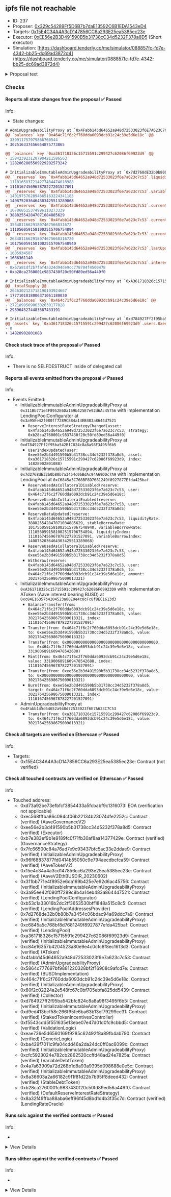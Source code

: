 ## ipfs file not reachable

- ID: 237
- Proposer: [0x329c54289Ff5D6B7b7daE13592C6B1EDA1543eD4](https://etherscan.io/address/0x329c54289Ff5D6B7b7daE13592C6B1EDA1543eD4)
- Targets: [0x15E4C34A4A3cD147856CC6a293E25ea5385ec23e](https://etherscan.io/address/0x15E4C34A4A3cD147856CC6a293E25ea5385ec23e#code)
- Executor: [0xEE56e2B3D491590B5b31738cC34d5232F378a8D5](https://etherscan.io/address/0xEE56e2B3D491590B5b31738cC34d5232F378a8D5) (Short executor)
- Simulation: [https://dashboard.tenderly.co/me/simulator/088857fc-fd7e-4342-bb25-dc69ad3872d4](https://dashboard.tenderly.co/me/simulator/088857fc-fd7e-4342-bb25-dc69ad3872d4)

<details>
  <summary>Proposal text</summary>

ipfs file not reachable

</details>

### Checks

#### Reports all state changes from the proposal ✅ Passed

Info:

- State changes:

```diff
# AdminUpgradeabilityProxy at `0x4Fabb145d64652a948d72533023f6E7A623C7C53`
@@ `balances` key `0x464c71f6c2f760dda6093dcb91c24c39e5d6e18c` @@
- 339911757979866760544
+ 302516337456654875773865

@@ `balances` key `0xa361718326c15715591c299427c62086f69923d9` @@
- 1584239231207904211586563
+ 1282062805509229202573242

```

```diff
# InitializableImmutableAdminUpgradeabilityProxy at `0x7d2768dE32b0b80b7a3454c06BdAc94A69DDc7A9` with implementation LendingPool at `0xC6845a5C768BF8D7681249f8927877Efda425baf`
@@ `_reserves` key `0x4fabb145d64652a948d72533023f6e7a623c7c53`.liquidityIndex @@
- 1110165837214277484474018988
+ 1110167456967878227201527091
@@ `_reserves` key `0x4fabb145d64652a948d72533023f6e7a623c7c53`.variableBorrowIndex @@
- 1401975762894665163224341185
+ 1408752036464303425513289068
@@ `_reserves` key `0x4fabb145d64652a948d72533023f6e7a623c7c53`.currentLiquidityRate @@
- 107868515374996110273339
+ 388825542847071084885629
@@ `_reserves` key `0x4fabb145d64652a948d72533023f6e7a623c7c53`.currentVariableBorrowRate @@
- 356481166291807467566831672
+ 1110560591581002515706754894
@@ `_reserves` key `0x4fabb145d64652a948d72533023f6e7a623c7c53`.currentStableBorrowRate @@
- 2634811662918074675668316720
+ 10175605915810025157067548940
@@ `_reserves` key `0x4fabb145d64652a948d72533023f6e7a623c7c53`.lastUpdateTimestamp @@
- 1685934587
+ 1686361140
@@ `_reserves` key `0x4fabb145d64652a948d72533023f6e7a623c7c53`.interestRateStrategyAddress @@
- 0x67a81df2b7faf4a324d94de9cc778704f4500478
+ 0xb28ca2760001c9837430f20c50fd89ed56a449f0

```

```diff
# InitializableImmutableAdminUpgradeabilityProxy at `0xA361718326c15715591c299427c62086F69923D9` with implementation AToken (Aave interest bearing BUSD) at `0xc84E16357b4204523a80E9e4c0cFc8f8EC1613d3`
@@ _totalSupply @@
- 2046302123718190103924667
+ 1777101818006371061180030
@@ `_balances` key `0x464c71f6c2f760dda6093dcb91c24c39e5d6e18c` @@
- 272189950986302630177828
+ 2989645274483587433191

```

```diff
# InitializableImmutableAdminUpgradeabilityProxy at `0xd784927Ff2f95ba542BfC824c8a8a98F3495f6b5`
@@ `assets` key `0xa361718326c15715591c299427c62086f69923d9`.users.0xee56e2b3d491590b5b31738cc34d5232f378a8d5 @@
- 0
+ 14828902801088

```

#### Check stack trace of the proposal ✅ Passed

Info:

- There is no SELFDESTRUCT inside of delegated call

#### Reports all events emitted from the proposal ✅ Passed

Info:

- Events Emitted:
  - InitializableImmutableAdminUpgradeabilityProxy at `0x311Bb771e4F8952E6Da169b425E7e92d6Ac45756` with implementation LendingPoolConfigurator at `0x3a95Ee42f080ff7289C8B4a14EB483a8644d7521`
    - `ReserveInterestRateStrategyChanged(asset: 0x4fabb145d64652a948d72533023f6e7a623c7c53, strategy: 0xb28ca2760001c9837430f20c50fd89ed56a449f0)`
  - InitializableImmutableAdminUpgradeabilityProxy at `0xd784927Ff2f95ba542BfC824c8a8a98F3495f6b5`
    - `UserIndexUpdated(user: 0xee56e2b3d491590b5b31738cc34d5232f378a8d5, asset: 0xa361718326c15715591c299427c62086f69923d9, index: 14828902801088)`
  - InitializableImmutableAdminUpgradeabilityProxy at `0x7d2768dE32b0b80b7a3454c06BdAc94A69DDc7A9` with implementation LendingPool at `0xC6845a5C768BF8D7681249f8927877Efda425baf`
    - `ReserveUsedAsCollateralDisabled(reserve: 0x4fabb145d64652a948d72533023f6e7a623c7c53, user: 0x464c71f6c2f760dda6093dcb91c24c39e5d6e18c)`
    - `ReserveUsedAsCollateralEnabled(reserve: 0x4fabb145d64652a948d72533023f6e7a623c7c53, user: 0xee56e2b3d491590b5b31738cc34d5232f378a8d5)`
    - `ReserveDataUpdated(reserve: 0x4fabb145d64652a948d72533023f6e7a623c7c53, liquidityRate: 388825542847071084885629, stableBorrowRate: 10175605915810025157067548940, variableBorrowRate: 1110560591581002515706754894, liquidityIndex: 1110167456967878227201527091, variableBorrowIndex: 1408752036464303425513289068)`
    - `ReserveUsedAsCollateralDisabled(reserve: 0x4fabb145d64652a948d72533023f6e7a623c7c53, user: 0xee56e2b3d491590b5b31738cc34d5232f378a8d5)`
    - `Withdraw(reserve: 0x4fabb145d64652a948d72533023f6e7a623c7c53, user: 0xee56e2b3d491590b5b31738cc34d5232f378a8d5, to: 0x464c71f6c2f760dda6093dcb91c24c39e5d6e18c, amount: 302176425698675009013321)`
  - InitializableImmutableAdminUpgradeabilityProxy at `0xA361718326c15715591c299427c62086F69923D9` with implementation AToken (Aave interest bearing BUSD) at `0xc84E16357b4204523a80E9e4c0cFc8f8EC1613d3`
    - `BalanceTransfer(from: 0x464c71f6c2f760dda6093dcb91c24c39e5d6e18c, to: 0xee56e2b3d491590b5b31738cc34d5232f378a8d5, value: 302176425698675009013321, index: 1110167456967878227201527091)`
    - `Transfer(from: 0x464c71f6c2f760dda6093dcb91c24c39e5d6e18c, to: 0xee56e2b3d491590b5b31738cc34d5232f378a8d5, value: 302176425698675009013321)`
    - `Transfer(from: 0x0000000000000000000000000000000000000000, to: 0x464c71f6c2f760dda6093dcb91c24c39e5d6e18c, value: 3319006891609478542688)`
    - `Mint(from: 0x464c71f6c2f760dda6093dcb91c24c39e5d6e18c, value: 3319006891609478542688, index: 1110167456967878227201527091)`
    - `Transfer(from: 0xee56e2b3d491590b5b31738cc34d5232f378a8d5, to: 0x0000000000000000000000000000000000000000, value: 302176425698675009013321)`
    - `Burn(from: 0xee56e2b3d491590b5b31738cc34d5232f378a8d5, target: 0x464c71f6c2f760dda6093dcb91c24c39e5d6e18c, value: 302176425698675009013321, index: 1110167456967878227201527091)`
  - AdminUpgradeabilityProxy at `0x4Fabb145d64652a948d72533023f6E7A623C7C53`
    - `Transfer(from: 0xa361718326c15715591c299427c62086f69923d9, to: 0x464c71f6c2f760dda6093dcb91c24c39e5d6e18c, value: 302176425698675009013321)`

#### Check all targets are verified on Etherscan ✅ Passed

Info:

- Targets:
  - 0x15E4C34A4A3cD147856CC6a293E25ea5385ec23e: Contract (not verified)

#### Check all touched contracts are verified on Etherscan ✅ Passed

Info:

- Touched address:
  - 0xd73a92be73efbfcf3854433a5fcbabf9c1316073: EOA (verification not applicable)
  - 0xec568fffba86c094cf06b22134b23074dfe2252c: Contract (verified) (AaveGovernanceV2)
  - 0xee56e2b3d491590b5b31738cc34d5232f378a8d5: Contract (verified) (Executor)
  - 0xb7e383ef9b1e9189fc0f71fb30af8aa14377429e: Contract (verified) (GovernanceStrategy)
  - 0x7fc66500c84a76ad7e9c93437bfc5ac33e2ddae9: Contract (verified) (InitializableAdminUpgradeabilityProxy)
  - 0x96f68837877fd0414b55050c9e794aecdbcfca59: Contract (verified) (AaveTokenV2)
  - 0x15e4c34a4a3cd147856cc6a293e25ea5385ec23e: Contract (verified) (AaveV2EthBUSDIR_20230602)
  - 0x311bb771e4f8952e6da169b425e7e92d6ac45756: Contract (verified) (InitializableImmutableAdminUpgradeabilityProxy)
  - 0x3a95ee42f080ff7289c8b4a14eb483a8644d7521: Contract (verified) (LendingPoolConfigurator)
  - 0xb53c1a33016b2dc2ff3653530bff1848a515c8c5: Contract (verified) (LendingPoolAddressesProvider)
  - 0x7d2768de32b0b80b7a3454c06bdac94a69ddc7a9: Contract (verified) (InitializableImmutableAdminUpgradeabilityProxy)
  - 0xc6845a5c768bf8d7681249f8927877efda425baf: Contract (verified) (LendingPool)
  - 0xa361718326c15715591c299427c62086f69923d9: Contract (verified) (InitializableImmutableAdminUpgradeabilityProxy)
  - 0xc84e16357b4204523a80e9e4c0cfc8f8ec1613d3: Contract (verified) (AToken)
  - 0x4fabb145d64652a948d72533023f6e7a623c7c53: Contract (verified) (AdminUpgradeabilityProxy)
  - 0x5864c777697bf9881220328bf2f16908c9afcd7e: Contract (verified) (BUSDImplementation)
  - 0x464c71f6c2f760dda6093dcb91c24c39e5d6e18c: Contract (verified) (InitializableAdminUpgradeabilityProxy)
  - 0x80f2c02224a2e548fc67c0bf705ebfa825dd5439: Contract (verified) (Collector)
  - 0xd784927ff2f95ba542bfc824c8a8a98f3495f6b5: Contract (verified) (InitializableImmutableAdminUpgradeabilityProxy)
  - 0xd9ed413bcf58c266f95fe6ba63b13cf79299ce31: Contract (verified) (StakedTokenIncentivesController)
  - 0xf5543cdd5f551635e13ebe07e47d01d0fc9cbbd5: Contract (verified) (ValidationLogic)
  - 0xeae736e5d6560169f9285c62492f8a89fb4ab790: Contract (verified) (GenericLogic)
  - 0xba429f7011c9fa04cdd46a2da24dc0ff0ac6099c: Contract (verified) (InitializableImmutableAdminUpgradeabilityProxy)
  - 0xcfc5923024e782cb2862520ccffd48ad24e7825a: Contract (verified) (VariableDebtToken)
  - 0x4a7a63909a72d268b1d8a93a9395d098688e0e5c: Contract (verified) (InitializableImmutableAdminUpgradeabilityProxy)
  - 0x8a36603a2a66182c9f1f81d22b7b95ff8deed432: Contract (verified) (StableDebtToken)
  - 0xb28ca2760001c9837430f20c50fd89ed56a449f0: Contract (verified) (DefaultReserveInterestRateStrategy)
  - 0x8a32f49ffba88aba6eff96f45d8bd1d4b3f35c7d: Contract (verified) (LendingRateOracle)

#### Runs solc against the verified contracts ✅ Passed

Info:

-

<details>
<summary>View Details</summary>
<details>
<summary>View warnings for AaveV2EthBUSDIR_20230602 at `0x15E4C34A4A3cD147856CC6a293E25ea5385ec23e`</summary>

```
Traceback (most recent call last):
  File "/home/sakulstra/.local/bin/crytic-compile", line 5, in <module>
    from crytic_compile.__main__ import main
ModuleNotFoundError: No module named 'crytic_compile'
```

</details>

<details>
<summary>View warnings for InitializableImmutableAdminUpgradeabilityProxy at `0x311Bb771e4F8952E6Da169b425E7e92d6Ac45756` with implementation LendingPoolConfigurator at `0x3a95Ee42f080ff7289C8B4a14EB483a8644d7521`</summary>

```
Traceback (most recent call last):
  File "/home/sakulstra/.local/bin/crytic-compile", line 5, in <module>
    from crytic_compile.__main__ import main
ModuleNotFoundError: No module named 'crytic_compile'
```

</details>

<details>
<summary>View warnings for LendingPoolConfigurator at `0x3a95Ee42f080ff7289C8B4a14EB483a8644d7521`</summary>

```
Traceback (most recent call last):
  File "/home/sakulstra/.local/bin/crytic-compile", line 5, in <module>
    from crytic_compile.__main__ import main
ModuleNotFoundError: No module named 'crytic_compile'
```

</details>

<details>
<summary>View warnings for InitializableAdminUpgradeabilityProxy at `0x464C71f6c2F760DdA6093dCB91C24c39e5d6e18c` with implementation Collector at `0x80f2c02224a2E548FC67c0bF705eBFA825dd5439`</summary>

```
Traceback (most recent call last):
  File "/home/sakulstra/.local/bin/crytic-compile", line 5, in <module>
    from crytic_compile.__main__ import main
ModuleNotFoundError: No module named 'crytic_compile'
```

</details>

<details>
<summary>View warnings for InitializableImmutableAdminUpgradeabilityProxy at `0x4A7A63909A72D268b1D8a93a9395d098688e0e5C` with implementation StableDebtToken at `0x8A36603a2a66182C9f1F81d22B7B95ff8DEeD432`</summary>

```
Traceback (most recent call last):
  File "/home/sakulstra/.local/bin/crytic-compile", line 5, in <module>
    from crytic_compile.__main__ import main
ModuleNotFoundError: No module named 'crytic_compile'
```

</details>

<details>
<summary>View warnings for AdminUpgradeabilityProxy at `0x4Fabb145d64652a948d72533023f6E7A623C7C53`</summary>

```
Traceback (most recent call last):
  File "/home/sakulstra/.local/bin/crytic-compile", line 5, in <module>
    from crytic_compile.__main__ import main
ModuleNotFoundError: No module named 'crytic_compile'
```

</details>

<details>
<summary>View warnings for BUSDImplementation (Binance USD) at `0x5864c777697Bf9881220328BF2f16908c9aFCD7e`</summary>

```
Traceback (most recent call last):
  File "/home/sakulstra/.local/bin/crytic-compile", line 5, in <module>
    from crytic_compile.__main__ import main
ModuleNotFoundError: No module named 'crytic_compile'
```

</details>

<details>
<summary>View warnings for InitializableImmutableAdminUpgradeabilityProxy at `0x7d2768dE32b0b80b7a3454c06BdAc94A69DDc7A9` with implementation LendingPool at `0xC6845a5C768BF8D7681249f8927877Efda425baf`</summary>

```
Traceback (most recent call last):
  File "/home/sakulstra/.local/bin/crytic-compile", line 5, in <module>
    from crytic_compile.__main__ import main
ModuleNotFoundError: No module named 'crytic_compile'
```

</details>

<details>
<summary>View warnings for InitializableAdminUpgradeabilityProxy at `0x7Fc66500c84A76Ad7e9c93437bFc5Ac33E2DDaE9` with implementation AaveTokenV2 at `0x96F68837877fd0414B55050c9e794AECdBcfCA59`</summary>

```
Traceback (most recent call last):
  File "/home/sakulstra/.local/bin/crytic-compile", line 5, in <module>
    from crytic_compile.__main__ import main
ModuleNotFoundError: No module named 'crytic_compile'
```

</details>

<details>
<summary>View warnings for Collector at `0x80f2c02224a2E548FC67c0bF705eBFA825dd5439`</summary>

```
Traceback (most recent call last):
  File "/home/sakulstra/.local/bin/crytic-compile", line 5, in <module>
    from crytic_compile.__main__ import main
ModuleNotFoundError: No module named 'crytic_compile'
```

</details>

<details>
<summary>View warnings for LendingRateOracle at `0x8A32f49FFbA88aba6EFF96F45D8BD1D4b3f35c7D`</summary>

```
Traceback (most recent call last):
  File "/home/sakulstra/.local/bin/crytic-compile", line 5, in <module>
    from crytic_compile.__main__ import main
ModuleNotFoundError: No module named 'crytic_compile'
```

</details>

<details>
<summary>View warnings for StableDebtToken at `0x8A36603a2a66182C9f1F81d22B7B95ff8DEeD432`</summary>

```
Traceback (most recent call last):
  File "/home/sakulstra/.local/bin/crytic-compile", line 5, in <module>
    from crytic_compile.__main__ import main
ModuleNotFoundError: No module named 'crytic_compile'
```

</details>

<details>
<summary>View warnings for AaveTokenV2 at `0x96F68837877fd0414B55050c9e794AECdBcfCA59`</summary>

```
Traceback (most recent call last):
  File "/home/sakulstra/.local/bin/crytic-compile", line 5, in <module>
    from crytic_compile.__main__ import main
ModuleNotFoundError: No module named 'crytic_compile'
```

</details>

<details>
<summary>View warnings for InitializableImmutableAdminUpgradeabilityProxy at `0xA361718326c15715591c299427c62086F69923D9` with implementation AToken (Aave interest bearing BUSD) at `0xc84E16357b4204523a80E9e4c0cFc8f8EC1613d3`</summary>

```
Traceback (most recent call last):
  File "/home/sakulstra/.local/bin/crytic-compile", line 5, in <module>
    from crytic_compile.__main__ import main
ModuleNotFoundError: No module named 'crytic_compile'
```

</details>

<details>
<summary>View warnings for DefaultReserveInterestRateStrategy at `0xB28cA2760001c9837430F20c50fD89Ed56A449f0`</summary>

```
Traceback (most recent call last):
  File "/home/sakulstra/.local/bin/crytic-compile", line 5, in <module>
    from crytic_compile.__main__ import main
ModuleNotFoundError: No module named 'crytic_compile'
```

</details>

<details>
<summary>View warnings for LendingPoolAddressesProvider at `0xB53C1a33016B2DC2fF3653530bfF1848a515c8c5`</summary>

```
Traceback (most recent call last):
  File "/home/sakulstra/.local/bin/crytic-compile", line 5, in <module>
    from crytic_compile.__main__ import main
ModuleNotFoundError: No module named 'crytic_compile'
```

</details>

<details>
<summary>View warnings for GovernanceStrategy at `0xb7e383ef9B1E9189Fc0F71fb30af8aa14377429e`</summary>

```
Traceback (most recent call last):
  File "/home/sakulstra/.local/bin/crytic-compile", line 5, in <module>
    from crytic_compile.__main__ import main
ModuleNotFoundError: No module named 'crytic_compile'
```

</details>

<details>
<summary>View warnings for InitializableImmutableAdminUpgradeabilityProxy at `0xbA429f7011c9fa04cDd46a2Da24dc0FF0aC6099c` with implementation VariableDebtToken (Aave variable debt bearing BUSD) at `0xCFC5923024E782Cb2862520CCfFD48Ad24e7825a`</summary>

```
Traceback (most recent call last):
  File "/home/sakulstra/.local/bin/crytic-compile", line 5, in <module>
    from crytic_compile.__main__ import main
ModuleNotFoundError: No module named 'crytic_compile'
```

</details>

<details>
<summary>View warnings for LendingPool at `0xC6845a5C768BF8D7681249f8927877Efda425baf`</summary>

```
Traceback (most recent call last):
  File "/home/sakulstra/.local/bin/crytic-compile", line 5, in <module>
    from crytic_compile.__main__ import main
ModuleNotFoundError: No module named 'crytic_compile'
```

</details>

<details>
<summary>View warnings for AToken (Aave interest bearing BUSD) at `0xc84E16357b4204523a80E9e4c0cFc8f8EC1613d3`</summary>

```
Traceback (most recent call last):
  File "/home/sakulstra/.local/bin/crytic-compile", line 5, in <module>
    from crytic_compile.__main__ import main
ModuleNotFoundError: No module named 'crytic_compile'
```

</details>

<details>
<summary>View warnings for VariableDebtToken (Aave variable debt bearing BUSD) at `0xCFC5923024E782Cb2862520CCfFD48Ad24e7825a`</summary>

```
Traceback (most recent call last):
  File "/home/sakulstra/.local/bin/crytic-compile", line 5, in <module>
    from crytic_compile.__main__ import main
ModuleNotFoundError: No module named 'crytic_compile'
```

</details>

<details>
<summary>View warnings for InitializableImmutableAdminUpgradeabilityProxy at `0xd784927Ff2f95ba542BfC824c8a8a98F3495f6b5`</summary>

```
Traceback (most recent call last):
  File "/home/sakulstra/.local/bin/crytic-compile", line 5, in <module>
    from crytic_compile.__main__ import main
ModuleNotFoundError: No module named 'crytic_compile'
```

</details>

<details>
<summary>View warnings for StakedTokenIncentivesController at `0xD9ED413bCF58c266F95fE6BA63B13cf79299CE31`</summary>

```
Traceback (most recent call last):
  File "/home/sakulstra/.local/bin/crytic-compile", line 5, in <module>
    from crytic_compile.__main__ import main
ModuleNotFoundError: No module named 'crytic_compile'
```

</details>

<details>
<summary>View warnings for GenericLogic at `0xEae736E5D6560169f9285C62492f8a89fb4Ab790`</summary>

```
Traceback (most recent call last):
  File "/home/sakulstra/.local/bin/crytic-compile", line 5, in <module>
    from crytic_compile.__main__ import main
ModuleNotFoundError: No module named 'crytic_compile'
```

</details>

<details>
<summary>View warnings for ValidationLogic at `0xF5543cdD5f551635E13EBE07e47d01D0FC9CbBd5`</summary>

```
Traceback (most recent call last):
  File "/home/sakulstra/.local/bin/crytic-compile", line 5, in <module>
    from crytic_compile.__main__ import main
ModuleNotFoundError: No module named 'crytic_compile'
```

</details>

</details>

#### Runs slither against the verified contracts ✅ Passed

Info:

-

<details>
<summary>View Details</summary>

<details>
<summary>Slither report for AaveV2EthBUSDIR_20230602 at `0x15E4C34A4A3cD147856CC6a293E25ea5385ec23e`</summary>

```
Traceback (most recent call last):
  File "/home/sakulstra/.local/bin/slither", line 5, in <module>
    from slither.__main__ import main
ModuleNotFoundError: No module named 'slither'
```

</details>

<details>
<summary>Slither report for InitializableImmutableAdminUpgradeabilityProxy at `0x311Bb771e4F8952E6Da169b425E7e92d6Ac45756` with implementation LendingPoolConfigurator at `0x3a95Ee42f080ff7289C8B4a14EB483a8644d7521`</summary>

```
Traceback (most recent call last):
  File "/home/sakulstra/.local/bin/slither", line 5, in <module>
    from slither.__main__ import main
ModuleNotFoundError: No module named 'slither'
```

</details>

<details>
<summary>Slither report for LendingPoolConfigurator at `0x3a95Ee42f080ff7289C8B4a14EB483a8644d7521`</summary>

```
Traceback (most recent call last):
  File "/home/sakulstra/.local/bin/slither", line 5, in <module>
    from slither.__main__ import main
ModuleNotFoundError: No module named 'slither'
```

</details>

<details>
<summary>Slither report for InitializableAdminUpgradeabilityProxy at `0x464C71f6c2F760DdA6093dCB91C24c39e5d6e18c` with implementation Collector at `0x80f2c02224a2E548FC67c0bF705eBFA825dd5439`</summary>

```
Traceback (most recent call last):
  File "/home/sakulstra/.local/bin/slither", line 5, in <module>
    from slither.__main__ import main
ModuleNotFoundError: No module named 'slither'
```

</details>

<details>
<summary>Slither report for InitializableImmutableAdminUpgradeabilityProxy at `0x4A7A63909A72D268b1D8a93a9395d098688e0e5C` with implementation StableDebtToken at `0x8A36603a2a66182C9f1F81d22B7B95ff8DEeD432`</summary>

```
Traceback (most recent call last):
  File "/home/sakulstra/.local/bin/slither", line 5, in <module>
    from slither.__main__ import main
ModuleNotFoundError: No module named 'slither'
```

</details>

<details>
<summary>Slither report for AdminUpgradeabilityProxy at `0x4Fabb145d64652a948d72533023f6E7A623C7C53`</summary>

```
Traceback (most recent call last):
  File "/home/sakulstra/.local/bin/slither", line 5, in <module>
    from slither.__main__ import main
ModuleNotFoundError: No module named 'slither'
```

</details>

<details>
<summary>Slither report for BUSDImplementation (Binance USD) at `0x5864c777697Bf9881220328BF2f16908c9aFCD7e`</summary>

```
Traceback (most recent call last):
  File "/home/sakulstra/.local/bin/slither", line 5, in <module>
    from slither.__main__ import main
ModuleNotFoundError: No module named 'slither'
```

</details>

<details>
<summary>Slither report for InitializableImmutableAdminUpgradeabilityProxy at `0x7d2768dE32b0b80b7a3454c06BdAc94A69DDc7A9` with implementation LendingPool at `0xC6845a5C768BF8D7681249f8927877Efda425baf`</summary>

```
Traceback (most recent call last):
  File "/home/sakulstra/.local/bin/slither", line 5, in <module>
    from slither.__main__ import main
ModuleNotFoundError: No module named 'slither'
```

</details>

<details>
<summary>Slither report for InitializableAdminUpgradeabilityProxy at `0x7Fc66500c84A76Ad7e9c93437bFc5Ac33E2DDaE9` with implementation AaveTokenV2 at `0x96F68837877fd0414B55050c9e794AECdBcfCA59`</summary>

```
Traceback (most recent call last):
  File "/home/sakulstra/.local/bin/slither", line 5, in <module>
    from slither.__main__ import main
ModuleNotFoundError: No module named 'slither'
```

</details>

<details>
<summary>Slither report for Collector at `0x80f2c02224a2E548FC67c0bF705eBFA825dd5439`</summary>

```
Traceback (most recent call last):
  File "/home/sakulstra/.local/bin/slither", line 5, in <module>
    from slither.__main__ import main
ModuleNotFoundError: No module named 'slither'
```

</details>

<details>
<summary>Slither report for LendingRateOracle at `0x8A32f49FFbA88aba6EFF96F45D8BD1D4b3f35c7D`</summary>

```
Traceback (most recent call last):
  File "/home/sakulstra/.local/bin/slither", line 5, in <module>
    from slither.__main__ import main
ModuleNotFoundError: No module named 'slither'
```

</details>

<details>
<summary>Slither report for StableDebtToken at `0x8A36603a2a66182C9f1F81d22B7B95ff8DEeD432`</summary>

```
Traceback (most recent call last):
  File "/home/sakulstra/.local/bin/slither", line 5, in <module>
    from slither.__main__ import main
ModuleNotFoundError: No module named 'slither'
```

</details>

<details>
<summary>Slither report for AaveTokenV2 at `0x96F68837877fd0414B55050c9e794AECdBcfCA59`</summary>

```
Traceback (most recent call last):
  File "/home/sakulstra/.local/bin/slither", line 5, in <module>
    from slither.__main__ import main
ModuleNotFoundError: No module named 'slither'
```

</details>

<details>
<summary>Slither report for InitializableImmutableAdminUpgradeabilityProxy at `0xA361718326c15715591c299427c62086F69923D9` with implementation AToken (Aave interest bearing BUSD) at `0xc84E16357b4204523a80E9e4c0cFc8f8EC1613d3`</summary>

```
Traceback (most recent call last):
  File "/home/sakulstra/.local/bin/slither", line 5, in <module>
    from slither.__main__ import main
ModuleNotFoundError: No module named 'slither'
```

</details>

<details>
<summary>Slither report for DefaultReserveInterestRateStrategy at `0xB28cA2760001c9837430F20c50fD89Ed56A449f0`</summary>

```
Traceback (most recent call last):
  File "/home/sakulstra/.local/bin/slither", line 5, in <module>
    from slither.__main__ import main
ModuleNotFoundError: No module named 'slither'
```

</details>

<details>
<summary>Slither report for LendingPoolAddressesProvider at `0xB53C1a33016B2DC2fF3653530bfF1848a515c8c5`</summary>

```
Traceback (most recent call last):
  File "/home/sakulstra/.local/bin/slither", line 5, in <module>
    from slither.__main__ import main
ModuleNotFoundError: No module named 'slither'
```

</details>

<details>
<summary>Slither report for GovernanceStrategy at `0xb7e383ef9B1E9189Fc0F71fb30af8aa14377429e`</summary>

```
Traceback (most recent call last):
  File "/home/sakulstra/.local/bin/slither", line 5, in <module>
    from slither.__main__ import main
ModuleNotFoundError: No module named 'slither'
```

</details>

<details>
<summary>Slither report for InitializableImmutableAdminUpgradeabilityProxy at `0xbA429f7011c9fa04cDd46a2Da24dc0FF0aC6099c` with implementation VariableDebtToken (Aave variable debt bearing BUSD) at `0xCFC5923024E782Cb2862520CCfFD48Ad24e7825a`</summary>

```
Traceback (most recent call last):
  File "/home/sakulstra/.local/bin/slither", line 5, in <module>
    from slither.__main__ import main
ModuleNotFoundError: No module named 'slither'
```

</details>

<details>
<summary>Slither report for LendingPool at `0xC6845a5C768BF8D7681249f8927877Efda425baf`</summary>

```
Traceback (most recent call last):
  File "/home/sakulstra/.local/bin/slither", line 5, in <module>
    from slither.__main__ import main
ModuleNotFoundError: No module named 'slither'
```

</details>

<details>
<summary>Slither report for AToken (Aave interest bearing BUSD) at `0xc84E16357b4204523a80E9e4c0cFc8f8EC1613d3`</summary>

```
Traceback (most recent call last):
  File "/home/sakulstra/.local/bin/slither", line 5, in <module>
    from slither.__main__ import main
ModuleNotFoundError: No module named 'slither'
```

</details>

<details>
<summary>Slither report for VariableDebtToken (Aave variable debt bearing BUSD) at `0xCFC5923024E782Cb2862520CCfFD48Ad24e7825a`</summary>

```
Traceback (most recent call last):
  File "/home/sakulstra/.local/bin/slither", line 5, in <module>
    from slither.__main__ import main
ModuleNotFoundError: No module named 'slither'
```

</details>

<details>
<summary>Slither report for InitializableImmutableAdminUpgradeabilityProxy at `0xd784927Ff2f95ba542BfC824c8a8a98F3495f6b5`</summary>

```
Traceback (most recent call last):
  File "/home/sakulstra/.local/bin/slither", line 5, in <module>
    from slither.__main__ import main
ModuleNotFoundError: No module named 'slither'
```

</details>

<details>
<summary>Slither report for StakedTokenIncentivesController at `0xD9ED413bCF58c266F95fE6BA63B13cf79299CE31`</summary>

```
Traceback (most recent call last):
  File "/home/sakulstra/.local/bin/slither", line 5, in <module>
    from slither.__main__ import main
ModuleNotFoundError: No module named 'slither'
```

</details>

<details>
<summary>Slither report for GenericLogic at `0xEae736E5D6560169f9285C62492f8a89fb4Ab790`</summary>

```
Traceback (most recent call last):
  File "/home/sakulstra/.local/bin/slither", line 5, in <module>
    from slither.__main__ import main
ModuleNotFoundError: No module named 'slither'
```

</details>

<details>
<summary>Slither report for ValidationLogic at `0xF5543cdD5f551635E13EBE07e47d01D0FC9CbBd5`</summary>

```
Traceback (most recent call last):
  File "/home/sakulstra/.local/bin/slither", line 5, in <module>
    from slither.__main__ import main
ModuleNotFoundError: No module named 'slither'
```

</details>

</details>
